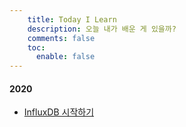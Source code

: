 ```yaml
---
    title: Today I Learn
    description: 오늘 내가 배운 게 있을까?
    comments: false
    toc:
      enable: false
---
```


#### 2020
- [InfluxDB 시작하기](/TIL/start-with-influxdb)
